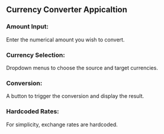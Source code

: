 ## Currency Converter Appicaltion

### Amount Input: 
Enter the numerical amount you wish to convert.
### Currency Selection: 
Dropdown menus to choose the source and target currencies.
### Conversion:
A button to trigger the conversion and display the result.
### Hardcoded Rates: 
For simplicity, exchange rates are hardcoded.
